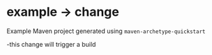 # example -> change

Example Maven project generated using `maven-archetype-quickstart`

-this change will trigger a build








